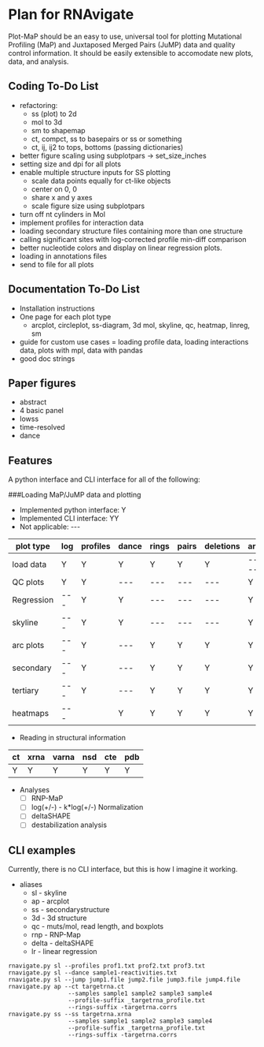Plan for RNAvigate
==================
Plot-MaP should be an easy to use, universal tool for plotting Mutational
Profiling (MaP) and Juxtaposed Merged Pairs (JuMP) data and quality control
information. It should be easily extensible to accomodate new plots, data, and
analysis.

Coding To-Do List
-----------------
- refactoring:
  - ss (plot) to 2d
  - mol to 3d
  - sm to shapemap
  - ct, compct, ss to basepairs or ss or something
  - ct, ij, ij2 to tops, bottoms (passing dictionaries)
- better figure scaling using subplotpars -> set_size_inches
- setting size and dpi for all plots
- enable multiple structure inputs for SS plotting
  - scale data points equally for ct-like objects
  - center on 0, 0
  - share x and y axes
  - scale figure size using subplotpars
- turn off nt cylinders in Mol
- implement profiles for interaction data
- loading secondary structure files containing more than one structure
- calling significant sites with log-corrected profile min-diff comparison
- better nucleotide colors and display on linear regression plots.
- loading in annotations files
- send to file for all plots

Documentation To-Do List
------------------------
- Installation instructions
- One page for each plot type
  - arcplot, circleplot, ss-diagram, 3d mol, skyline, qc, heatmap, linreg, sm
- guide for custom use cases
  = loading profile data, loading interactions data, plots with mpl, data with
    pandas
- good doc strings

Paper figures
-------------
- abstract
- 4 basic panel
- lowss
- time-resolved
- dance

Features
--------
A python interface and CLI interface for all of the following:

###Loading MaP/JuMP data and plotting
- Implemented python interface: Y
- Implemented CLI interface: YY
- Not applicable: ---

| plot type | log | profiles | dance | rings | pairs | deletions | array | pairprob |
|-----------|-----|----------|-------|-------|-------|-----------|-------|----------|
| load data | Y   | Y        | Y     | Y     | Y     | Y         | ----- | Y        |
| QC plots  | Y   | Y        | ---   | ---   | ---   | ---       | Y     | ---      |
| Regression| --- | Y        | Y     | ---   | ---   | ---       | Y     | ---      |
| skyline   | --- | Y        | Y     | ---   | ---   | ---       | Y     | ---      |
| arc plots | --- | Y        | ---   | Y     | Y     | Y         | Y     | Y        |
| secondary | --- | Y        | ---   | Y     | Y     | Y         | Y     | Y        |
| tertiary  | --- | Y        | ---   | Y     | Y     | Y         | Y     | Y        |
| heatmaps  | --- |          | Y     | Y     | Y     | Y         | Y     | Y        |

- Reading in structural information

| ct | xrna | varna | nsd | cte | pdb |
|----|------|-------|-----|-----|-----|
| Y  | Y    | Y     | Y   | Y   | Y   |

- Analyses
  - [ ] RNP-MaP
  - [ ] log(+/-) - k*log(+/-) Normalization
  - [ ] deltaSHAPE
  - [ ] destabilization analysis

CLI examples
------------
Currently, there is no CLI interface, but this is how I imagine it working.
- aliases
  - sl - skyline
  - ap - arcplot
  - ss - secondarystructure
  - 3d - 3d structure
  - qc - muts/mol, read length, and boxplots
  - rnp - RNP-Map
  - delta - deltaSHAPE
  - lr - linear regression
```
rnavigate.py sl --profiles prof1.txt prof2.txt prof3.txt
rnavigate.py sl --dance sample1-reactivities.txt
rnavigate.py sl --jump jump1.file jump2.file jump3.file jump4.file
rnavigate.py ap --ct targetrna.ct
                 --samples sample1 sample2 sample3 sample4
                 --profile-suffix _targetrna_profile.txt
                 --rings-suffix -targetrna.corrs
rnavigate.py ss --ss targetrna.xrna
                 --samples sample1 sample2 sample3 sample4
                 --profile-suffix _targetrna_profile.txt
                 --rings-suffix -targetrna.corrs
```
